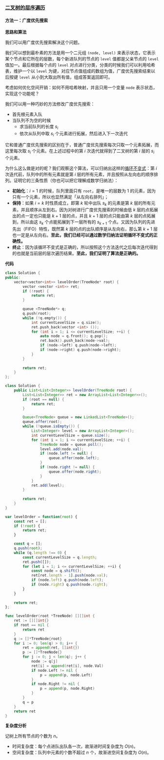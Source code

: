 ### [二叉树的层序遍历](https://leetcode.cn/problems/binary-tree-level-order-traversal/solutions/241885/er-cha-shu-de-ceng-xu-bian-li-by-leetcode-solution/)

#### 方法一：广度优先搜索

**思路和算法**

我们可以用广度优先搜索解决这个问题。

我们可以想到最朴素的方法是用一个二元组 `(node, level)` 来表示状态，它表示某个节点和它所在的层数，每个新进队列的节点的 `level` 值都是父亲节点的 `level` 值加一。最后根据每个点的 `level` 对点进行分类，分类的时候我们可以利用哈希表，维护一个以 `level` 为键，对应节点值组成的数组为值，广度优先搜索结束以后按键 `level` 从小到大取出所有值，组成答案返回即可。

考虑如何优化空间开销：如何不用哈希映射，并且只用一个变量 `node` 表示状态，实现这个功能呢？

我们可以用一种巧妙的方法修改广度优先搜索：

- 首先根元素入队
- 当队列不为空的时候
  - 求当前队列的长度 $s_i$
  - 依次从队列中取 $s_i$ 个元素进行拓展，然后进入下一次迭代

它和普通广度优先搜索的区别在于，普通广度优先搜索每次只取一个元素拓展，而这里每次取 $s_i$ 个元素。在上述过程中的第 $i$ 次迭代就得到了二叉树的第 $i$ 层的 $s_i$ 个元素。

为什么这么做是对的呢？我们观察这个算法，可以归纳出这样的[循环不变式](https://leetcode.cn/link/?target=https%3A%2F%2Fbaike.baidu.com%2Fitem%2F%E5%BE%AA%E7%8E%AF%E4%B8%8D%E5%8F%98%E5%BC%8F)：第 $i$ 次迭代前，队列中的所有元素就是第 $i$ 层的所有元素，并且按照从左向右的顺序排列。证明它的三条性质（你也可以把它理解成数学归纳法）：

- **初始化**：$i = 1$ 的时候，队列里面只有 `root`，是唯一的层数为 $1$ 的元素，因为只有一个元素，所以也显然满足「从左向右排列」；
- **保持**：如果 $i = k$ 时性质成立，即第 $k$ 轮中出队 $s_k$ 的元素是第 $k$ 层的所有元素，并且顺序从左到右。因为对树进行广度优先搜索的时候由低 $k$ 层的点拓展出的点一定也只能是 $k + 1$ 层的点，并且 $k + 1$ 层的点只能由第 $k$ 层的点拓展到，所以由这 $s_k$ 个点能拓展到下一层所有的 $s_{k+1}$ 个点。又因为队列的先进先出（FIFO）特性，既然第 $k$ 层的点的出队顺序是从左向右，那么第 $k + 1$ 层也一定是从左向右。**至此，我们已经可以通过数学归纳法证明循环不变式的正确性。**
- **终止**：因为该循环不变式是正确的，所以按照这个方法迭代之后每次迭代得到的也就是当前层的层次遍历结果。**至此，我们证明了算法是正确的。**

**代码**

```cpp
class Solution {
public:
    vector<vector<int>> levelOrder(TreeNode* root) {
        vector <vector <int>> ret;
        if (!root) {
            return ret;
        }

        queue <TreeNode*> q;
        q.push(root);
        while (!q.empty()) {
            int currentLevelSize = q.size();
            ret.push_back(vector <int> ());
            for (int i = 1; i <= currentLevelSize; ++i) {
                auto node = q.front(); q.pop();
                ret.back().push_back(node->val);
                if (node->left) q.push(node->left);
                if (node->right) q.push(node->right);
            }
        }
        
        return ret;
    }
};
```

```java
class Solution {
    public List<List<Integer>> levelOrder(TreeNode root) {
        List<List<Integer>> ret = new ArrayList<List<Integer>>();
        if (root == null) {
            return ret;
        }

        Queue<TreeNode> queue = new LinkedList<TreeNode>();
        queue.offer(root);
        while (!queue.isEmpty()) {
            List<Integer> level = new ArrayList<Integer>();
            int currentLevelSize = queue.size();
            for (int i = 1; i <= currentLevelSize; ++i) {
                TreeNode node = queue.poll();
                level.add(node.val);
                if (node.left != null) {
                    queue.offer(node.left);
                }
                if (node.right != null) {
                    queue.offer(node.right);
                }
            }
            ret.add(level);
        }
        
        return ret;
    }
}
```

```javascript
var levelOrder = function(root) {
    const ret = [];
    if (!root) {
        return ret;
    }

    const q = [];
    q.push(root);
    while (q.length !== 0) {
        const currentLevelSize = q.length;
        ret.push([]);
        for (let i = 1; i <= currentLevelSize; ++i) {
            const node = q.shift();
            ret[ret.length - 1].push(node.val);
            if (node.left) q.push(node.left);
            if (node.right) q.push(node.right);
        }
    }
        
    return ret;
};
```

```go
func levelOrder(root *TreeNode) [][]int {
    ret := [][]int{}
    if root == nil {
        return ret
    }
    q := []*TreeNode{root}
    for i := 0; len(q) > 0; i++ {
        ret = append(ret, []int{})
        p := []*TreeNode{}
        for j := 0; j < len(q); j++ {
            node := q[j]
            ret[i] = append(ret[i], node.Val)
            if node.Left != nil {
                p = append(p, node.Left)
            }
            if node.Right != nil {
                p = append(p, node.Right)
            }
        }
        q = p
    }
    return ret
}
```

**复杂度分析**

记树上所有节点的个数为 $n$。

- 时间复杂度：每个点进队出队各一次，故渐进时间复杂度为 $O(n)$。
- 空间复杂度：队列中元素的个数不超过 $n$ 个，故渐进空间复杂度为 $O(n)$。
